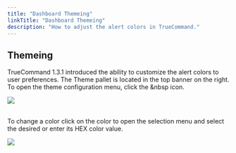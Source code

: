 ```yaml
---
title: "Dashboard Themeing"
linkTitle: "Dashboard Themeing"
description: "How to adjust the alert colors in TrueCommand."
---
```


## Themeing

TrueCommand 1.3.1 introduced the ability to customize the alert colors to user preferences. The Theme pallet is located in the top banner on the right.  To open the theme configuration menu, click the <i class="fas fa-palette" aria-hidden="true" title="Theme"></i>&nbsp icon.

<img src="/images/TC-1.3.1-theme-1.PNG">
<br><br>

To change a color click on the color to open the selection menu and select the desired or enter its HEX color value.

<img src="/images/TC-1.3.1-theme-2.PNG">
<br><br>
